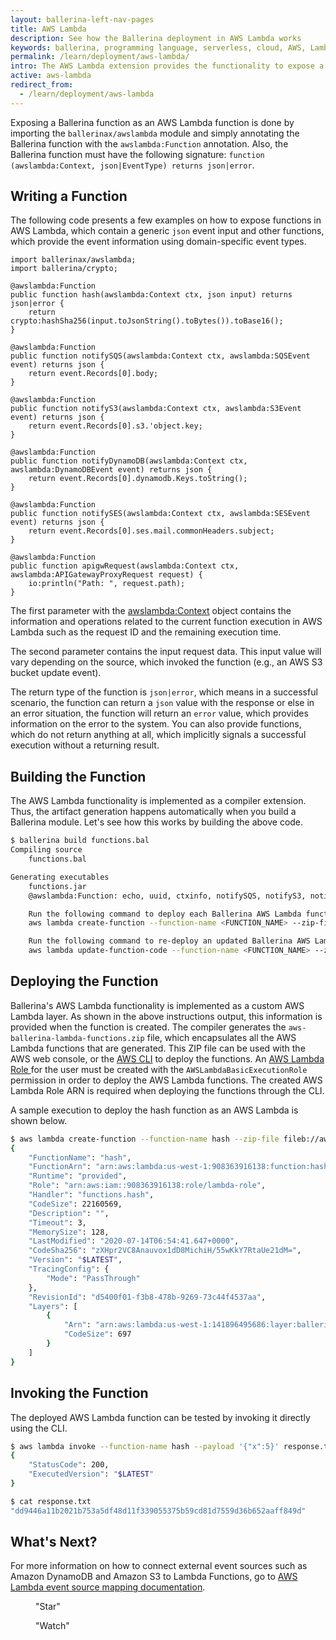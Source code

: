 ```yaml
---
layout: ballerina-left-nav-pages
title: AWS Lambda
description: See how the Ballerina deployment in AWS Lambda works
keywords: ballerina, programming language, serverless, cloud, AWS, Lambda
permalink: /learn/deployment/aws-lambda/
intro: The AWS Lambda extension provides the functionality to expose a Ballerina function as an AWS Lambda function.
active: aws-lambda
redirect_from:
  - /learn/deployment/aws-lambda
---
```


Exposing a Ballerina function as an AWS Lambda function is done by importing the `ballerinax/awslambda` module and simply annotating the Ballerina function with the `awslambda:Function` annotation. Also, the Ballerina function must have the following signature: `function (awslambda:Context, json|EventType) returns json|error`. 

## Writing a Function

The following code presents a few examples on how to expose functions in AWS Lambda, which contain a generic `json` event input and other functions, which provide the event information using domain-specific event types.

```ballerina
import ballerinax/awslambda;
import ballerina/crypto;

@awslambda:Function
public function hash(awslambda:Context ctx, json input) returns json|error {
    return crypto:hashSha256(input.toJsonString().toBytes()).toBase16();
}

@awslambda:Function
public function notifySQS(awslambda:Context ctx, awslambda:SQSEvent event) returns json {
    return event.Records[0].body;
}

@awslambda:Function
public function notifyS3(awslambda:Context ctx, awslambda:S3Event event) returns json {
    return event.Records[0].s3.'object.key;
}

@awslambda:Function
public function notifyDynamoDB(awslambda:Context ctx, awslambda:DynamoDBEvent event) returns json {
    return event.Records[0].dynamodb.Keys.toString();
}

@awslambda:Function
public function notifySES(awslambda:Context ctx, awslambda:SESEvent event) returns json {
    return event.Records[0].ses.mail.commonHeaders.subject;
}

@awslambda:Function
public function apigwRequest(awslambda:Context ctx, awslambda:APIGatewayProxyRequest request) {
    io:println("Path: ", request.path);
}
```

The first parameter with the [awslambda:Context](/learn/api-docs/ballerina/awslambda/objects/Context.html) object contains the information and operations related to the current function execution in AWS Lambda such as the request ID and the remaining execution time. 

The second parameter contains the input request data. This input value will vary depending on the source, which invoked the function (e.g., an AWS S3 bucket update event). 


The return type of the function is `json|error`, which means in a successful scenario, the function can return a `json` value with the response or else in an error situation, the function will return an `error` value, which provides information on the error to the system. You can also provide functions, which do not return anything at all, which implicitly signals a successful execution without a returning result.

## Building the Function

The AWS Lambda functionality is implemented as a compiler extension. Thus, the artifact generation happens automatically when you build a Ballerina module. Let's see how this works by building the above code. 

```bash
$ ballerina build functions.bal 
Compiling source
	functions.bal

Generating executables
	functions.jar
	@awslambda:Function: echo, uuid, ctxinfo, notifySQS, notifyS3, notifyDynamoDB, notifySES, apigwRequest

	Run the following command to deploy each Ballerina AWS Lambda function:
	aws lambda create-function --function-name <FUNCTION_NAME> --zip-file fileb://aws-ballerina-lambda-functions.zip --handler functions.<FUNCTION_NAME> --runtime provided --role <LAMBDA_ROLE_ARN> --layers arn:aws:lambda:<REGION_ID>:141896495686:layer:ballerina:2

	Run the following command to re-deploy an updated Ballerina AWS Lambda function:
	aws lambda update-function-code --function-name <FUNCTION_NAME> --zip-file fileb://aws-ballerina-lambda-functions.zip
```

## Deploying the Function

Ballerina's AWS Lambda functionality is implemented as a custom AWS Lambda layer. As shown in the above instructions output, this information is provided when the function is created. The compiler generates the `aws-ballerina-lambda-functions.zip` file, which encapsulates all the AWS Lambda functions that are generated. This ZIP file can be used with the AWS web console, or the [AWS CLI](https://docs.aws.amazon.com/codedeploy/latest/userguide/getting-started-configure-cli.html) to deploy the functions. An [AWS Lambda Role ](https://console.aws.amazon.com/iam/home?#/roles) for the user must be created with the `AWSLambdaBasicExecutionRole` permission in order to deploy the AWS Lambda functions. The created AWS Lambda Role ARN is required when deploying the functions through the CLI. 

A sample execution to deploy the hash function as an AWS Lambda is shown below. 

```bash
$ aws lambda create-function --function-name hash --zip-file fileb://aws-ballerina-lambda-functions.zip --handler functions.hash --runtime provided --role arn:aws:iam::908363916138:role/lambda-role --layers arn:aws:lambda:us-west-1:141896495686:layer:ballerina:2
{
    "FunctionName": "hash",
    "FunctionArn": "arn:aws:lambda:us-west-1:908363916138:function:hash",
    "Runtime": "provided",
    "Role": "arn:aws:iam::908363916138:role/lambda-role",
    "Handler": "functions.hash",
    "CodeSize": 22160569,
    "Description": "",
    "Timeout": 3,
    "MemorySize": 128,
    "LastModified": "2020-07-14T06:54:41.647+0000",
    "CodeSha256": "zXHpr2VC8Anauvox1dD8MichiH/55wKkY7RtaUe21dM=",
    "Version": "$LATEST",
    "TracingConfig": {
        "Mode": "PassThrough"
    },
    "RevisionId": "d5400f01-f3b8-478b-9269-73c44f4537aa",
    "Layers": [
        {
            "Arn": "arn:aws:lambda:us-west-1:141896495686:layer:ballerina:2",
            "CodeSize": 697
        }
    ]
}
```

## Invoking the Function

The deployed AWS Lambda function can be tested by invoking it directly using the CLI. 

```bash
$ aws lambda invoke --function-name hash --payload '{"x":5}' response.txt 
{
    "StatusCode": 200,
    "ExecutedVersion": "$LATEST"
}

$ cat response.txt 
"dd9446a11b2021b753a5df48d11f339055375b59cd81d7559d36b652aaff849d"
```

## What's Next?

For more information on how to connect external event sources such as Amazon DynamoDB and Amazon S3 to Lambda Functions, go to [AWS Lambda event source mapping documentation](https://docs.aws.amazon.com/lambda/latest/dg/invocation-eventsourcemapping.html).

<div class="cGitButtonContainer"><p data-button="iGitStarText">"Star"</p><p data-button="iGitWatchText">"Watch"</p></div>


<style> #tree-expand-all , #tree-collapse-all, .cTocElements {display:none;} .cGitButtonContainer {padding-left: 40px;} </style>
